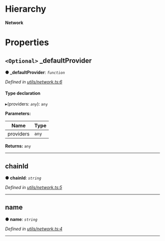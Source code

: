 

# Hierarchy

**Network**

# Properties

<a id="_defaultprovider"></a>

## `<Optional>` _defaultProvider

**● _defaultProvider**: *`function`*

*Defined in [utils/network.ts:6](https://github.com/nearprotocol/nearlib/blob/4fd2642/src.ts/utils/network.ts#L6)*

#### Type declaration
▸(providers: *`any`*): `any`

**Parameters:**

| Name | Type |
| ------ | ------ |
| providers | `any` |

**Returns:** `any`

___
<a id="chainid"></a>

##  chainId

**● chainId**: *`string`*

*Defined in [utils/network.ts:5](https://github.com/nearprotocol/nearlib/blob/4fd2642/src.ts/utils/network.ts#L5)*

___
<a id="name"></a>

##  name

**● name**: *`string`*

*Defined in [utils/network.ts:4](https://github.com/nearprotocol/nearlib/blob/4fd2642/src.ts/utils/network.ts#L4)*

___


